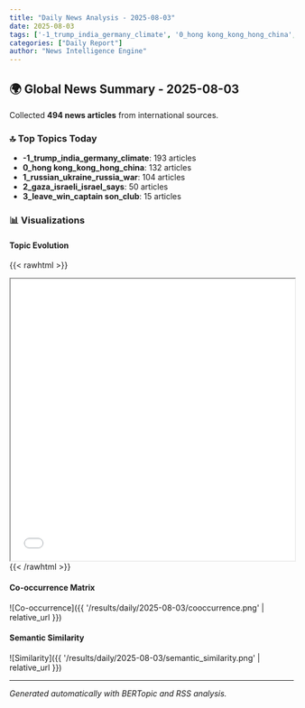 ```yaml
---
title: "Daily News Analysis - 2025-08-03"
date: 2025-08-03
tags: ['-1_trump_india_germany_climate', '0_hong kong_kong_hong_china', '1_russian_ukraine_russia_war']
categories: ["Daily Report"]
author: "News Intelligence Engine"
---
```


## 🌍 Global News Summary - 2025-08-03

Collected **494 news articles** from international sources.

### 🔝 Top Topics Today
- **-1_trump_india_germany_climate**: 193 articles
- **0_hong kong_kong_hong_china**: 132 articles
- **1_russian_ukraine_russia_war**: 104 articles
- **2_gaza_israeli_israel_says**: 50 articles
- **3_leave_win_captain son_club**: 15 articles


### 📊 Visualizations

#### Topic Evolution
{{< rawhtml >}}
<iframe src="/results/daily/2025-08-03/topic_evolution.html" width="100%" height="500"></iframe>
{{< /rawhtml >}}

#### Co-occurrence Matrix
![Co-occurrence]({{ '/results/daily/2025-08-03/cooccurrence.png' | relative_url }})

#### Semantic Similarity
![Similarity]({{ '/results/daily/2025-08-03/semantic_similarity.png' | relative_url }})

---

*Generated automatically with BERTopic and RSS analysis.*
